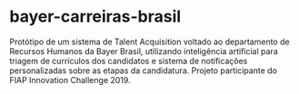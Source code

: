 # bayer-carreiras-brasil
Protótipo de um sistema de Talent Acquisition voltado ao departamento de Recursos Humanos da Bayer Brasil, utilizando inteligência artificial para triagem de currículos dos candidatos e sistema de notificações personalizadas sobre as etapas da candidatura. Projeto participante do FIAP Innovation Challenge 2019.
